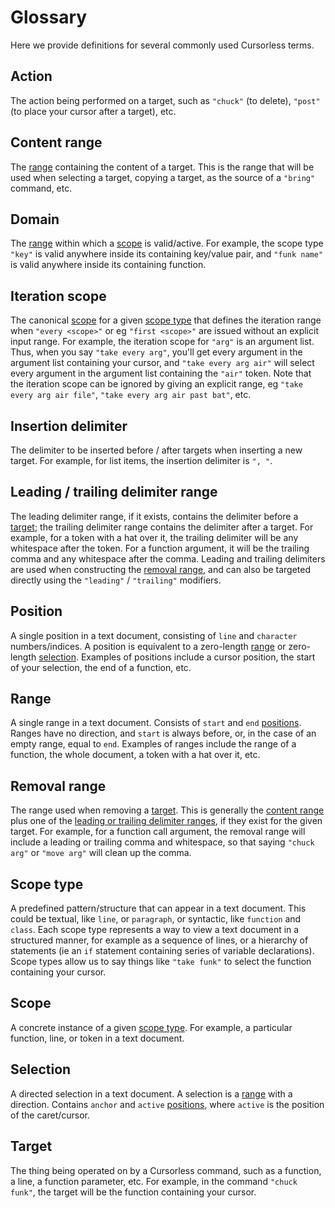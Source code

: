 # Glossary

Here we provide definitions for several commonly used Cursorless terms.

## Action

The action being performed on a target, such as `"chuck"` (to delete), `"post"` (to place your cursor after a target), etc.

## Content range

The [range](#range) containing the content of a target. This is the range that will be used when selecting a target, copying a target, as the source of a `"bring"` command, etc.

## Domain

The [range](#range) within which a [scope](#scope) is valid/active. For example, the scope type `"key"` is valid anywhere inside its containing key/value pair, and `"funk name"` is valid anywhere inside its containing function.

## Iteration scope

The canonical [scope](#scope-type) for a given [scope type](#scope-type) that defines the iteration range when `"every <scope>"` or eg `"first <scope>"` are issued without an explicit input range. For example, the iteration scope for `"arg"` is an argument list. Thus, when you say `"take every arg"`, you'll get every argument in the argument list containing your cursor, and `"take every arg air"` will select every argument in the argument list containing the `"air"` token. Note that the iteration scope can be ignored by giving an explicit range, eg `"take every arg air file"`, `"take every arg air past bat"`, etc.

## Insertion delimiter

The delimiter to be inserted before / after targets when inserting a new target. For example, for list items, the insertion delimiter is `", "`.

## Leading / trailing delimiter range

The leading delimiter range, if it exists, contains the delimiter before a [target](#target); the trailing delimiter range contains the delimiter after a target. For example, for a token with a hat over it, the trailing delimiter will be any whitespace after the token. For a function argument, it will be the trailing comma and any whitespace after the comma. Leading and trailing delimiters are used when constructing the [removal range](#removal-range), and can also be targeted directly using the `"leading"` / `"trailing"` modifiers.

## Position

A single position in a text document, consisting of `line` and `character` numbers/indices. A position is equivalent to a zero-length [range](#range) or zero-length [selection](#selection). Examples of positions include a cursor position, the start of your selection, the end of a function, etc.

## Range

A single range in a text document. Consists of `start` and `end` [positions](#position). Ranges have no direction, and `start` is always before, or, in the case of an empty range, equal to `end`. Examples of ranges include the range of a function, the whole document, a token with a hat over it, etc.

## Removal range

The range used when removing a [target](#target). This is generally the [content range](#content-range) plus one of the [leading or trailing delimiter ranges](#leading--trailing-delimiter-range), if they exist for the given target. For example, for a function call argument, the removal range will include a leading or trailing comma and whitespace, so that saying `"chuck arg"` or `"move arg"` will clean up the comma.

## Scope type

A predefined pattern/structure that can appear in a text document. This could be textual, like `line`, or `paragraph`, or syntactic, like `function` and `class`. Each scope type represents a way to view a text document in a structured manner, for example as a sequence of lines, or a hierarchy of statements (ie an `if` statement containing series of variable declarations). Scope types allow us to say things like `"take funk"` to select the function containing your cursor.

## Scope

A concrete instance of a given [scope type](#scope-type). For example, a particular function, line, or token in a text document.

## Selection

A directed selection in a text document. A selection is a [range](#range) with a direction. Contains `anchor` and `active` [positions](#position), where `active` is the position of the caret/cursor.

## Target

The thing being operated on by a Cursorless command, such as a function, a line, a function parameter, etc. For example, in the command `"chuck funk"`, the target will be the function containing your cursor.
